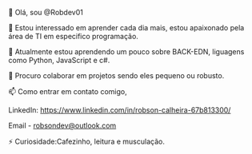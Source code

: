 👋 Olá, sou @Robdev01

👀 Estou interessado em aprender cada dia mais, estou apaixonado pela área de TI em especifico programação.

🌱 Atualmente estou aprendendo um pouco sobre BACK-EDN, liguagens como Python, JavaScript e c#.

💞️ Procuro colaborar em projetos sendo eles pequeno ou robusto.

📫 Como entrar em contato comigo, 

LinkedIn: https://www.linkedin.com/in/robson-calheira-67b813300/

Email - robsondev@outlook.com


⚡ Curiosidade:Cafezinho, leitura e musculação.


<!---
Robdev01/Robdev01 is a ✨ special ✨ repository because its `README.md` (this file) appears on your GitHub profile.
You can click the Preview link to take a look at your changes.
--->
